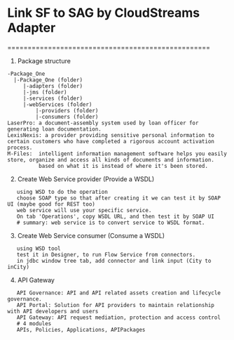 # Link SF to SAG by CloudStreams Adapter
==================================================
1. Package structure
```
-Package_One
  |-Package_One (folder)
     |-adapters (folder)
     |-jms (folder)
     |-services (folder)
     |-webServices (folder)
         |-providers (folder)
         |-consumers (folder)
LaserPro: a document-assembly system used by loan officer for generating loan documentation.
LexisNexis: a provider providing sensitive personal information to certain customers who have completed a rigorous account activation process.
M-Files:  intelligent information management software helps you easily store, organize and access all kinds of documents and information.
          based on what it is instead of where it's been stored.
```
2. Create Web Service provider (Provide a WSDL)
```
   using WSD to do the operation
   choose SOAP type so that after creating it we can test it by SOAP UI (maybe good for REST too)
   web service will use your specific service.
   On tab 'Operations', copy WSDL URL, and then test it by SOAP UI
   # summary: web service is to convert service to WSDL format.
```
3. Create Web Service consumer (Consume a WSDL)
```
   using WSD tool
   test it in Designer, to run Flow Service from connectors.
   in jdbc window tree tab, add connector and link input (City to inCity)
```
4. API Gateway
```
   API Governance: API and API related assets creation and lifecycle governance.
   API Portal: Solution for API providers to maintain relationship with API developers and users
   API Gateway: API request mediation, protection and access control
   # 4 modules
   APIs, Policies, Applications, APIPackages
```
